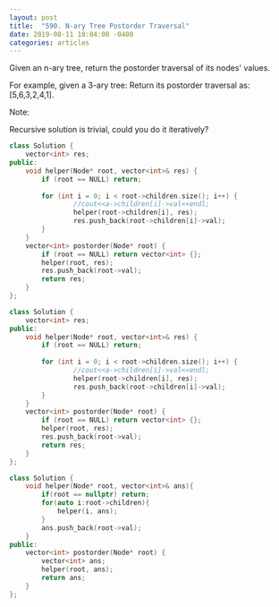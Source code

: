 ```yaml
---
layout: post
title:  "590. N-ary Tree Postorder Traversal"
date: 2019-08-11 18:04:00 -0400
categories: articles
---
```

Given an n-ary tree, return the postorder traversal of its nodes' values.

For example, given a 3-ary tree:
Return its postorder traversal as: [5,6,3,2,4,1].

Note:

Recursive solution is trivial, could you do it iteratively?

```c++
class Solution {
    vector<int> res;
public:
    void helper(Node* root, vector<int>& res) {
        if (root == NULL) return;
        
        for (int i = 0; i < root->children.size(); i++) {
                //cout<<a->children[i]->val<<endl;
                helper(root->children[i], res);
                res.push_back(root->children[i]->val);
        }   
    }
    vector<int> postorder(Node* root) {
        if (root == NULL) return vector<int> {};
        helper(root, res);
        res.push_back(root->val);
        return res;
    }
};
```
```c++
class Solution {
    vector<int> res;
public:
    void helper(Node* root, vector<int>& res) {
        if (root == NULL) return;
        
        for (int i = 0; i < root->children.size(); i++) {
                //cout<<a->children[i]->val<<endl;
                helper(root->children[i], res);
                res.push_back(root->children[i]->val);
        }   
    }
    vector<int> postorder(Node* root) {
        if (root == NULL) return vector<int> {};
        helper(root, res);
        res.push_back(root->val);
        return res;
    }
};
```
```c++
class Solution {
    void helper(Node* root, vector<int>& ans){
        if(root == nullptr) return;
        for(auto i:root->children){
            helper(i, ans);
        }
        ans.push_back(root->val);
    }
public:
    vector<int> postorder(Node* root) {
        vector<int> ans;
        helper(root, ans);
        return ans;
    }
};
```